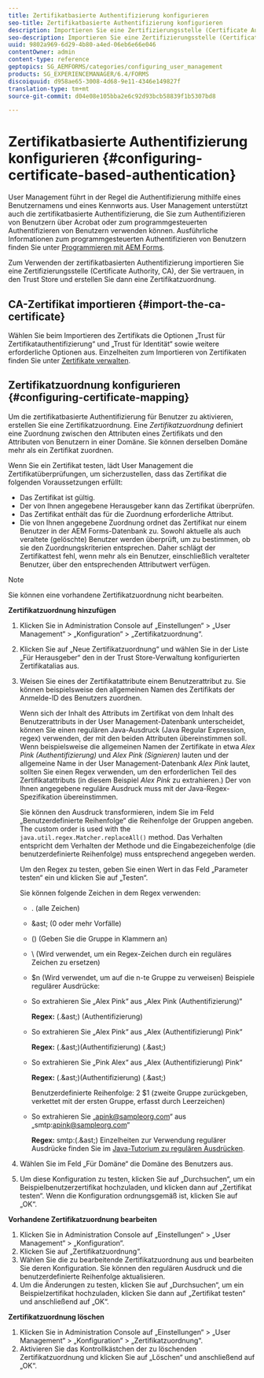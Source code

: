 ```yaml
---
title: Zertifikatbasierte Authentifizierung konfigurieren
seo-title: Zertifikatbasierte Authentifizierung konfigurieren
description: Importieren Sie eine Zertifizierungsstelle (Certificate Authority, CA) in den Trust Store und erstellen Sie dann eine Zertifikatzuordnung für zertifikatbasierte Authentifizierung.
seo-description: Importieren Sie eine Zertifizierungsstelle (Certificate Authority, CA) in den Trust Store und erstellen Sie dann eine Zertifikatzuordnung für zertifikatbasierte Authentifizierung.
uuid: 9802a969-6d29-4b80-a4ed-06eb6e66e046
contentOwner: admin
content-type: reference
geptopics: SG_AEMFORMS/categories/configuring_user_management
products: SG_EXPERIENCEMANAGER/6.4/FORMS
discoiquuid: d958ae65-3008-4d68-9e11-4346e149827f
translation-type: tm+mt
source-git-commit: d04e08e105bba2e6c92d93bcb58839f1b5307bd8

---
```



# Zertifikatbasierte Authentifizierung konfigurieren {#configuring-certificate-based-authentication}

User Management führt in der Regel die Authentifizierung mithilfe eines Benutzernamens und eines Kennworts aus. User Management unterstützt auch die zertifikatbasierte Authentifizierung, die Sie zum Authentifizieren von Benutzern über Acrobat oder zum programmgesteuerten Authentifizieren von Benutzern verwenden können. Ausführliche Informationen zum programmgesteuerten Authentifizieren von Benutzern finden Sie unter [Programmieren mit AEM Forms](https://www.adobe.com/go/learn_aemforms_programming_63).

Zum Verwenden der zertifikatbasierten Authentifizierung importieren Sie eine Zertifizierungsstelle (Certificate Authority, CA), der Sie vertrauen, in den Trust Store und erstellen Sie dann eine Zertifikatzuordnung.

## CA-Zertifikat importieren {#import-the-ca-certificate}

Wählen Sie beim Importieren des Zertifikats die Optionen „Trust für Zertifikatauthentifizierung“ und „Trust für Identität“ sowie weitere erforderliche Optionen aus. Einzelheiten zum Importieren von Zertifikaten finden Sie unter [Zertifikate verwalten](/help/forms/using/admin-help/certificates.md#managing-certificates).

## Zertifikatzuordnung konfigurieren {#configuring-certificate-mapping}

Um die zertifikatbasierte Authentifizierung für Benutzer zu aktivieren, erstellen Sie eine Zertifikatzuordnung. Eine *Zertifikatzuordnung* definiert eine Zuordnung zwischen den Attributen eines Zertifikats und den Attributen von Benutzern in einer Domäne. Sie können derselben Domäne mehr als ein Zertifikat zuordnen.

Wenn Sie ein Zertifikat testen, lädt User Management die Zertifikatüberprüfungen, um sicherzustellen, dass das Zertifikat die folgenden Voraussetzungen erfüllt:

* Das Zertifikat ist gültig.
* Der von Ihnen angegebene Herausgeber kann das Zertifikat überprüfen.
* Das Zertifikat enthält das für die Zuordnung erforderliche Attribut.
* Die von Ihnen angegebene Zuordnung ordnet das Zertifikat nur einem Benutzer in der AEM Forms-Datenbank zu. Sowohl aktuelle als auch veraltete (gelöschte) Benutzer werden überprüft, um zu bestimmen, ob sie den Zuordnungskriterien entsprechen. Daher schlägt der Zertifikattest fehl, wenn mehr als ein Benutzer, einschließlich veralteter Benutzer, über den entsprechenden Attributwert verfügen.

>[!NOTE]
>
>Sie können eine vorhandene Zertifikatzuordnung nicht bearbeiten.

**Zertifikatzuordnung hinzufügen**

1. Klicken Sie in Administration Console auf „Einstellungen“ > „User Management“ > „Konfiguration“ > „Zertifikatzuordnung“.
1. Klicken Sie auf „Neue Zertifikatzuordnung“ und wählen Sie in der Liste „Für Herausgeber“ den in der Trust Store-Verwaltung konfigurierten Zertifikatalias aus.
1. Weisen Sie eines der Zertifikatattribute einem Benutzerattribut zu. Sie können beispielsweise den allgemeinen Namen des Zertifikats der Anmelde-ID des Benutzers zuordnen.

   Wenn sich der Inhalt des Attributs im Zertifikat von dem Inhalt des Benutzerattributs in der User Management-Datenbank unterscheidet, können Sie einen regulären Java-Ausdruck (Java Regular Expression, regex) verwenden, der mit den beiden Attributen übereinstimmen soll. Wenn beispielsweise die allgemeinen Namen der Zertifikate in etwa *Alex Pink (Authentifizierung)* und *Alex Pink (Signieren)* lauten und der allgemeine Name in der User Management-Datenbank *Alex Pink* lautet, sollten Sie einen Regex verwenden, um den erforderlichen Teil des Zertifikatattributs (in diesem Beispiel *Alex Pink* zu extrahieren.) Der von Ihnen angegebene reguläre Ausdruck muss mit der Java-Regex-Spezifikation übereinstimmen.

   Sie können den Ausdruck transformieren, indem Sie im Feld „Benutzerdefinierte Reihenfolge“ die Reihenfolge der Gruppen angeben. The custom order is used with the `java.util.regex.Matcher.replaceAll()` method. Das Verhalten entspricht dem Verhalten der Methode und die Eingabezeichenfolge (die benutzerdefinierte Reihenfolge) muss entsprechend angegeben werden.

   Um den Regex zu testen, geben Sie einen Wert in das Feld „Parameter testen“ ein und klicken Sie auf „Testen“.

   Sie können folgende Zeichen in dem Regex verwenden:

   * . (alle Zeichen)
   *  &amp;ast; (0 oder mehr Vorfälle)
   * () (Geben Sie die Gruppe in Klammern an)
   * \ (Wird verwendet, um ein Regex-Zeichen durch ein reguläres Zeichen zu ersetzen)
   * $n (Wird verwendet, um auf die n-te Gruppe zu verweisen)
   Beispiele regulärer Ausdrücke:

   * So extrahieren Sie „Alex Pink“ aus „Alex Pink (Authentifizierung)“

      **Regex:** (.&amp;ast;) \(Authentifizierung\)

   * So extrahieren Sie „Alex Pink“ aus „Alex (Authentifizierung) Pink“

      **Regex:** (.&amp;ast;)\(Authentifizierung\) (.&amp;ast;)

   * So extrahieren Sie „Pink Alex“ aus „Alex (Authentifizierung) Pink“

      **Regex:** (.&amp;ast;)\(Authentifizierung\) (.&amp;ast;)

      Benutzerdefinierte Reihenfolge: 2 $1 (zweite Gruppe zurückgeben, verkettet mit der ersten Gruppe, erfasst durch Leerzeichen)

   * So extrahieren Sie „apink@sampleorg.com“ aus „smtp:apink@sampleorg.com“

      **Regex:** smtp:(.&amp;ast;)
   Einzelheiten zur Verwendung regulärer Ausdrücke finden Sie im [Java-Tutorium zu regulären Ausdrücken](https://java.sun.com/docs/books/tutorial/essential/regex/).

1. Wählen Sie im Feld „Für Domäne“ die Domäne des Benutzers aus.
1. Um diese Konfiguration zu testen, klicken Sie auf „Durchsuchen“, um ein Beispielbenutzerzertifikat hochzuladen, und klicken dann auf „Zertifikat testen“. Wenn die Konfiguration ordnungsgemäß ist, klicken Sie auf „OK“.

**Vorhandene Zertifikatzuordnung bearbeiten**

1. Klicken Sie in Administration Console auf „Einstellungen“ > „User Management“ > „Konfiguration“.
1. Klicken Sie auf „Zertifikatzuordnung“.
1. Wählen Sie die zu bearbeitende Zertifikatzuordnung aus und bearbeiten Sie deren Konfiguration. Sie können den regulären Ausdruck und die benutzerdefinierte Reihenfolge aktualisieren.
1. Um die Änderungen zu testen, klicken Sie auf „Durchsuchen“, um ein Beispielzertifikat hochzuladen, klicken Sie dann auf „Zertifikat testen“ und anschließend auf „OK“.

**Zertifikatzuordnung löschen**

1. Klicken Sie in Administration Console auf „Einstellungen“ > „User Management“ > „Konfiguration“ > „Zertifikatzuordnung“.
1. Aktivieren Sie das Kontrollkästchen der zu löschenden Zertifikatzuordnung und klicken Sie auf „Löschen“ und anschließend auf „OK“.

